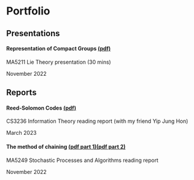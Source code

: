 # Portfolio

## Presentations

#### Representation of Compact Groups [(pdf)](/LieTheory.pdf)

MA5211 Lie Theory presentation (30 mins)

November 2022

## Reports
#### Reed-Solomon Codes [(pdf)](/Reed-Solomon.pdf)

CS3236 Information Theory reading report (with my friend Yip Jung Hon)

March 2023

#### The method of chaining [(pdf part 1)](/MA5249Part1.pdf)[(pdf part 2)](/MA5249Part2.pdf) 

MA5249 Stochastic Processes and Algorithms reading report

November 2022
